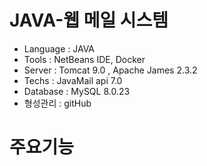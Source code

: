 # JAVA-웹 메일 시스템
- Language : JAVA
- Tools : NetBeans IDE, Docker
- Server : Tomcat 9.0 , Apache James 2.3.2
- Techs : JavaMail api 7.0
- Database : MySQL 8.0.23
- 형성관리 : gitHub

# 주요기능 
